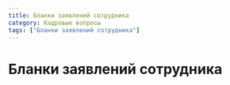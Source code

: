 ```yaml
---
title: Бланки заявлений сотрудника
category: Кадровые вопросы
tags: ["Бланки заявлений сотрудника"]
---
```

# Бланки заявлений сотрудника

